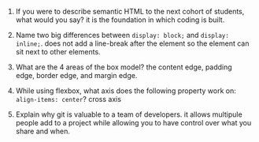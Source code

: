 1. If you were to describe semantic HTML to the next cohort of students, what would you say? it is the foundation in which coding is built.

2. Name two big differences between ```display: block;``` and ```display: inline;```. does not add a line-break after the element so the element can sit next to other elements.

3. What are the 4 areas of the box model? the content edge, padding edge, border edge, and margin edge.

4. While using flexbox, what axis does the following property work on: ```align-items: center```? cross axis

5. Explain why git is valuable to a team of developers. it allows multipule people add to a project while allowing you to have control over what you share and when.